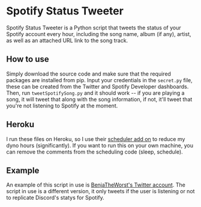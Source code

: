Spotify Status Tweeter
======================

Spotify Status Tweeter is a Python script that tweets the status of your Spotify account every hour, including the song name, album (if any), artist, as well as an attached URL link to the song track. 

## How to use

Simply download the source code and make sure that the required packages are installed from pip. Input your credentials in the `secret.py` file, these can be created from the Twitter and Spotify Developer dashboards. Then, run `tweetSpotifySong.py` and it should work -- if you are playing a song, it will tweet that along with the song information, if not, it'll tweet that you're not listening to Spotify at the moment.

## Heroku

I run these files on Heroku, so I use their [scheduler add on](https://devcenter.heroku.com/articles/scheduler) to reduce my dyno hours (significantly). If you want to run this on your own machine, you can remove the comments from the scheduling code (sleep, schedule).

## Example

An example of this script in use is [BenjaTheWorst's Twitter account](https://twitter.com/to_spotify). The script in use is a different version, it only tweets if the user is listening or not to replicate Discord's statys for Spotify.
